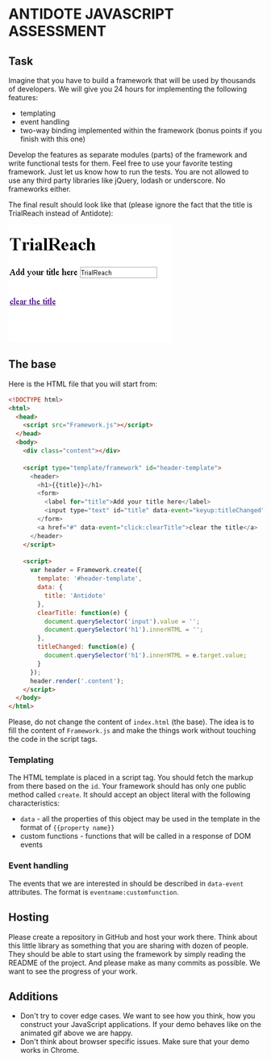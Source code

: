 # ANTIDOTE JAVASCRIPT ASSESSMENT

## Task

Imagine that you have to build a framework that will be used by thousands of developers. We will give you 24 hours for implementing the following features:

- templating
- event handling
- two-way binding implemented within the framework (bonus points if you finish with this one)

Develop the features as separate modules (parts) of the framework and write functional tests for them. Feel free to use your favorite testing framework. Just let us know how to run the tests. You are not allowed to use any third party libraries like jQuery, lodash or underscore. No frameworks either.

The final result should look like that (please ignore the fact that the title is TrialReach instead of Antidote):

![Framework](framework.gif)

## The base

Here is the HTML file that you will start from:

```html
<!DOCTYPE html>
<html>
  <head>
    <script src="Framework.js"></script>
  </head>
  <body>
    <div class="content"></div>

    <script type="template/framework" id="header-template">
      <header>
        <h1>{{title}}</h1>
        <form>
          <label for="title">Add your title here</label>
          <input type="text" id="title" data-event="keyup:titleChanged" value="{{title}}" />
        </form>
        <a href="#" data-event="click:clearTitle">clear the title</a>
      </header>
    </script>

    <script>
      var header = Framework.create({
        template: '#header-template',
        data: {
          title: 'Antidote'
        },
        clearTitle: function(e) {
          document.querySelector('input').value = '';
          document.querySelector('h1').innerHTML = '';
        },
        titleChanged: function(e) {
          document.querySelector('h1').innerHTML = e.target.value;
        }
      });
      header.render('.content');
    </script>
  </body>
</html>
```

Please, do not change the content of `index.html` (the base). The idea is to fill the content of `Framework.js` and make the things work without touching the code in the script tags.

### Templating

The HTML template is placed in a script tag. You should fetch the markup from there based on the `id`. Your framework should has only one public method called `create`. It should accept an object literal with the following characteristics:

- `data` - all the properties of this object may be used in the template in the format of `{{property name}}`
- custom functions - functions that will be called in a response of DOM events

### Event handling

The events that we are interested in should be described in `data-event` attributes. The format is `eventname:customfunction`.

## Hosting

Please create a repository in GitHub and host your work there. Think about this little library as something that you are sharing with dozen of people. They should be able to start using the framework by simply reading the README of the project. And please make as many commits as possible. We want to see the progress of your work.

## Additions

- Don't try to cover edge cases. We want to see how you think, how you construct your JavaScript applications. If your demo behaves like on the animated gif above we are happy.
- Don't think about browser specific issues. Make sure that your demo works in Chrome.
